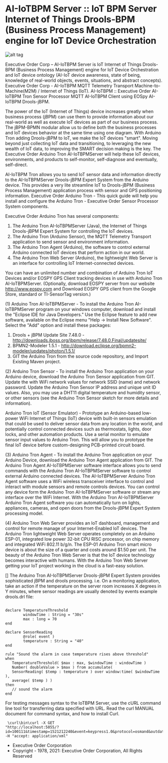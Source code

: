 # AI-IoTBPM Server :: IoT BPM Server Internet of Things Drools-BPM (Business Process Management) engine for IoT Device Orchestration

![alt tag](http://iotbpm.com/wp-content/uploads/2018/03/preview-42-768x449.jpg "AI-IoTBPM")

Executive Order Corp – AI-IoTBPM Server is IoT Internet of Things Drools-BPM (Business Process Management) engine for IoT Device Orchestration and IoT device ontology (AI-IoT device awareness, state of being, knowledge of real-world objects, events, situations, and abstract concepts).
Executive Order Corp - AI-IoTBPM MQTT Telemetry Transport Machine-to-Machine(M2M) / Internet of Things (IoT).
AI-IoTBPM :: Executive Order AI-IoTBPM Tron Sensor Processor MQTT AI-IoTBPM Client using EOSpy AI-IoTBPM Drools-jBPM.

The power of the IoT (Internet of Things) device increases greatly when business process (jBPM) can use them to provide information
about our real-world as well as execute IoT devices as part of our business process. The jBPM-BPMN modular allow us to define 
both the business processes and IoT devices behavior at the same time using one diagram. With Arduino Tron adding Drools-jBPM to IoT,
we make the IoT devices "smart". Moving beyond just collecting IoT data and transitioning, to leveraging the new wealth of IoT data, 
to improving the SMART decision making is the key. The Executive Order Arduino Tron AI-IoTBPMServer will help these IoT devices, environments, 
and products to self-monitor, self-diagnose and eventually, self-direct.

AI-IoTBPM Tron allows you to send IoT sensor data and information directly to the AI-IoTBPMServer Drools-jBPM Expert System from the Arduino device.
This provides a very lite streamline IoT to Drools-jBPM (Business Process Management) application process with sensor and GPS positioning information.
Executive Order Arduino Tron - This quick guide will help you install and configure the Arduino Tron - Executive Order Sensor Processor System components.

Executive Order Arduino Tron has several components:
1. The Arduino Tron AI-IoTBPMServer (Java), the Internet of Things Drools-jBPM Expert System for controlling the IoT devices.
2. The Arduino Tron (Arduino Sensor), the MQTT Telemetry Transport application to send sensor and environment information.
3. The Arduino Tron Agent (Arduino), the software to control external Arduino connected IoT devices that perform action in our world.
4. The Arduino Tron Web Server (Arduino), the lightweight Web Server is an interface for controlling IoT Internet-connected devices.

You can have an unlimited number and combination of Arduino Tron IoT Devices and/or EOSPY GPS Client tracking devices in use with Arduino Tron AI-IoTBPMServer.
(Optionally, download EOSPY server from our website http://www.eospy.com and Download EOSPY GPS client from the Google Store, standard or TI-SensorTag version.)

(1) Arduino Tron AI-IoTBPMServer - To install the Arduino Tron AI-IoTBPMServer program on your windows computer, download and install the "Eclipse IDE for Java Developers."
Use the Eclipse feature to add new software, available on the Eclipse menu "Help -> Install New Software". Select the "Add" option and install these packages:
1. Drools + jBPM Update Site 7.48.0 - http://downloads.jboss.org/jbpm/release/7.48.0.Final/updatesite/
2. BPMN2-Modeler 1.5.1 - http://download.eclipse.org/bpmn2-modeler/updates/photon/1.5.1/
3. GIT the Arduino Tron from the source code repository, and Import Existing Maven project.

(2) Arduino Tron Sensor - To install the Arduino Tron application on your Arduino device, download the Arduino Tron Sensor application from GIT.
Update the with WiFi network values for network SSID (name) and network password. Update the Arduino Tron Sensor IP address and unique unit ID values.
Also, you may use a DHT11 digital temperature and humidity sensor, or other sensors (see the Arduino Tron Sensor sketch for more details and information).

Arduino Tron IoT (Sensor Emulator) - Prototype an Arduino-based low-power WiFi Internet of Things (IoT) device with built-in sensors emulation that could be used to
deliver sensor data from any location in the world, and potentially control connected devices such as thermostats, lights, door locks, and other automation products.
Use a serial monitor to emulate sensor input values to Arduino Tron. This will allow you to prototype the final IoT device before custom-designing PCB-printed circuit board.

(3) Arduino Tron Agent - To install the Arduino Tron application on your Arduino Device, download the Arduino Tron Agent application from GIT.
The Arduino Tron Agent AI-IoTBPMServer software interface allows you to send commands with the Arduino Tron AI-IoTBPMServer software to control external Arduino connected devices.
The AI-IoTBPMServer Arduino Tron Agent software uses a WiFi wireless transceiver interface to control and interact with module sensors and remote controls devices. You can 
control any device form the Arduino Tron AI-IoTBPMServer software or stream any interface over the WiFi Internet. With the Arduino Tron AI-IoTBPMServer Arduino Tron Agent software
you can automatically turn on lights, appliances, cameras, and open doors from the Drools-jBPM Expert System processing model.

(4) Arduino Tron Web Server provides an IoT dashboard, management and control for remote manage of your Internet-Enabled IoT devices. The Arduino Tron lightweight 
Web Server operates completely on an Arduino ESP-01, integrated low power 32-bit CPU RISC processor, on chip memory and integrated WiFi 802.11 b/g/n. The ESP-01 
Arduino Tron smart micro device is about the size of a quarter and costs around $1.50 per unit. The beauty of the Arduino Tron Web Server is that the IoT device 
technology becomes interactive with humans. With the Arduino Tron Web Server getting your IoT project working in the cloud is a fast-easy solution.

[] The Arduino Tron AI-IoTBPMServer Drools-jBPM Expert System provides sophisticated jBPM and drools processing. i.e. On a monitoring application, take an action if the temperature 
on the server room increases X degrees in Y minutes, where sensor readings are usually denoted by events example drools.drl file:

<pre><code>
declare TemperatureThreshold 
        windowTime : String = "30s" 
        max : long = 70 
end 

declare SensorReading 
        @role( event ) 
        temperature : String = "40" 
end 

rule "Sound the alarm in case temperature rises above threshold" 
when 
   TemperatureThreshold( $max : max, $windowTime : windowTime ) 
   Number( doubleValue > $max ) from accumulate( 
   SensorReading( $temp : temperature ) over window:time( $windowTime ), 
   average( $temp ) ) 
then 
   // sound the alarm 
end 
</code></pre>

For testing messages syntax to the IoTBPM Server, use the cURL command line tool for transferring data specified with URL. Read the curl MANUAL document for command syntax, and how to install Curl. <pre><code> \curl\bin\curl -X GET "http://localhost:5055/?id=100111&timestamp=1521212240&event=keypress1.0&protocol=osmand&outdated=false&valid=true&textMessage=Message_Sent&light=91.0&alarm=Temperature&motion=false" -H "accept: application/xml"
</code></pre>

- Executive Order Corporation
- Copyright - 1978, 2021: Executive Order Corporation, All Rights Reserved
